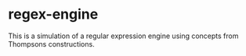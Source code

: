 # regex-engine
This is a simulation of a regular expression engine using concepts from Thompsons constructions.
